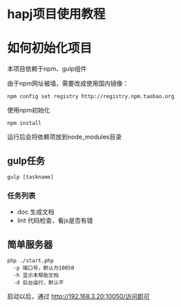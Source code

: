 # hapj项目使用教程


# 如何初始化项目

本项目依赖于npm、gulp组件

由于npm网址被墙，需要改成使用国内镜像：

```shell
npm config set registry http://registry.npm.taobao.org
```

使用npm初始化
```
npm install
```

运行后会将依赖项放到node_modules目录

## gulp任务

```shell
gulp [taskname]
```

### 任务列表
* doc 生成文档
* lint 代码检查，看js是否有错

## 简单服务器

```shell
php ./start.php
  -p 端口号，默认为10050
  -h 显示本帮助文档
  -d 后台运行，默认不

```
启动以后，通过 http://192.168.3.20:10050/访问即可